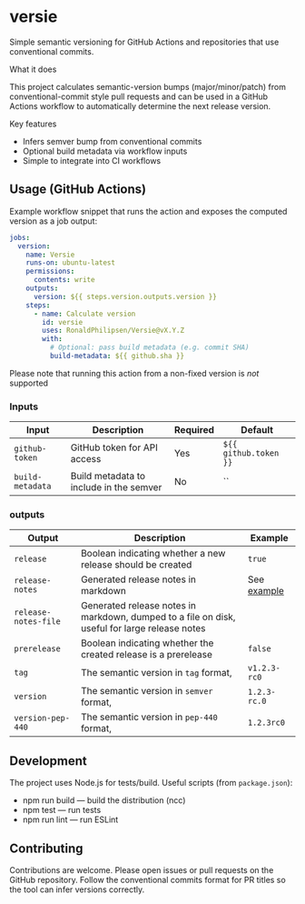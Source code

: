 # versie

Simple semantic versioning for GitHub Actions and repositories that use
conventional commits.

What it does

This project calculates semantic-version bumps (major/minor/patch) from
conventional-commit style pull requests and can be used in a GitHub Actions
workflow to automatically determine the next release version.

Key features

- Infers semver bump from conventional commits
- Optional build metadata via workflow inputs
- Simple to integrate into CI workflows

## Usage (GitHub Actions)

Example workflow snippet that runs the action and exposes the computed version
as a job output:

```yaml
jobs:
  version:
    name: Versie
    runs-on: ubuntu-latest
    permissions:
      contents: write
    outputs:
      version: ${{ steps.version.outputs.version }}
    steps:
      - name: Calculate version
        id: versie
        uses: RonaldPhilipsen/Versie@vX.Y.Z
        with:
          # Optional: pass build metadata (e.g. commit SHA)
          build-metadata: ${{ github.sha }}
```

Please note that running this action from a non-fixed version is _not_ supported

### Inputs

| Input            | Description                             | Required | Default               |
| ---------------- | --------------------------------------- | -------- | --------------------- |
| `github-token`   | GitHub token for API access             | Yes      | `${{ github.token }}` |
| `build-metadata` | Build metadata to include in the semver | No       | ``                    |

### outputs

| Output               | Description                                                                                   | Example                                                                                       |
| -------------------- | --------------------------------------------------------------------------------------------- | --------------------------------------------------------------------------------------------- |
| `release`            | Boolean indicating whether a new release should be created                                    | `true`                                                                                        |
| `release-notes`      | Generated release notes in markdown                                                           | See [example](https://github.com/RonaldPhilipsen/versie/releases/tag/v1.0.3) |
| `release-notes-file` | Generated release notes in markdown, dumped to a file on disk, useful for large release notes |                                                                                               |
| `prerelease`         | Boolean indicating whether the created release is a prerelease                                | `false`                                                                                       |
| `tag`                | The semantic version in `tag` format,                                                         | `v1.2.3-rc0`                                                                                  |
| `version`            | The semantic version in `semver` format,                                                      | `1.2.3-rc.0`                                                                                  |
| `version-pep-440`    | The semantic version in `pep-440` format,                                                     | `1.2.3rc0`                                                                                    |

## Development

The project uses Node.js for tests/build. Useful scripts (from `package.json`):

- npm run build — build the distribution (ncc)
- npm test — run tests
- npm run lint — run ESLint

## Contributing

Contributions are welcome. Please open issues or pull requests on the GitHub
repository. Follow the conventional commits format for PR titles so the tool can
infer versions correctly.
